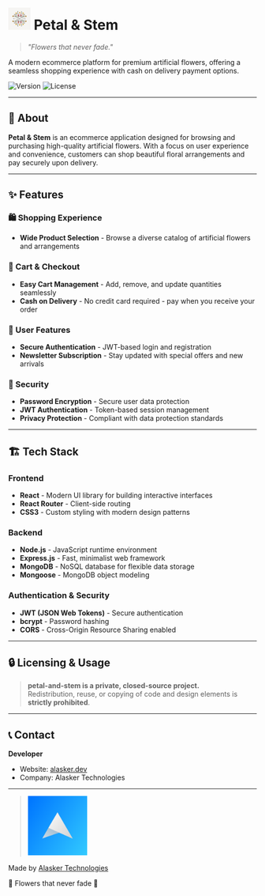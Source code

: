 # <img src='./frontend/src/assets/pics/navLogo.png' width="45"> Petal & Stem

> *"Flowers that never fade."*

A modern ecommerce platform for premium artificial flowers, offering a seamless shopping experience with cash on delivery payment options.

![Version](https://img.shields.io/badge/version-1.0.0-pink)
![License](https://img.shields.io/badge/Private-red)

---

## 🌸 About

**Petal & Stem** is an ecommerce application designed for browsing and purchasing high-quality artificial flowers. With a focus on user experience and convenience, customers can shop beautiful floral arrangements and pay securely upon delivery.

---

## ✨ Features

### 🛍️ Shopping Experience
- **Wide Product Selection** - Browse a diverse catalog of artificial flowers and arrangements

### 🛒 Cart & Checkout
- **Easy Cart Management** - Add, remove, and update quantities seamlessly
- **Cash on Delivery** - No credit card required - pay when you receive your order

### 👤 User Features
- **Secure Authentication** - JWT-based login and registration
- **Newsletter Subscription** - Stay updated with special offers and new arrivals

### 🔐 Security
- **Password Encryption** - Secure user data protection
- **JWT Authentication** - Token-based session management
- **Privacy Protection** - Compliant with data protection standards

---

## 🏗️ Tech Stack

### Frontend
- **React** - Modern UI library for building interactive interfaces
- **React Router** - Client-side routing
- **CSS3** - Custom styling with modern design patterns

### Backend
- **Node.js** - JavaScript runtime environment
- **Express.js** - Fast, minimalist web framework
- **MongoDB** - NoSQL database for flexible data storage
- **Mongoose** - MongoDB object modeling

### Authentication & Security
- **JWT (JSON Web Tokens)** - Secure authentication
- **bcrypt** - Password hashing
- **CORS** - Cross-Origin Resource Sharing enabled

---

## 🔒 Licensing & Usage

> **petal-and-stem is a private, closed-source project.**  
> Redistribution, reuse, or copying of code and design elements is **strictly prohibited**.  

---

## 📞 Contact

**Developer**
- Website: [alasker.dev](https://alasker.dev)
- Company: Alasker Technologies

---
> <img src='./frontend/src/assets/pics/alasker.png' width="120">
<p >Made by <a href="https://alasker.dev">Alasker Technologies</a></p>
<p >🌸 Flowers that never fade 🌸</p>
